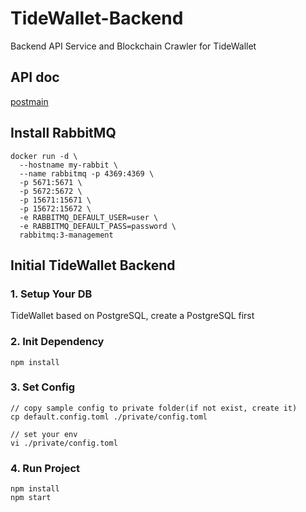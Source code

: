 # TideWallet-Backend
Backend API Service and Blockchain Crawler for TideWallet

## API doc

[postmain](https://github.com/BOLT-Protocol/TideWallet-Backend/blob/master/doc)


## Install RabbitMQ

```
docker run -d \
  --hostname my-rabbit \
  --name rabbitmq -p 4369:4369 \
  -p 5671:5671 \
  -p 5672:5672 \
  -p 15671:15671 \
  -p 15672:15672 \
  -e RABBITMQ_DEFAULT_USER=user \
  -e RABBITMQ_DEFAULT_PASS=password \
  rabbitmq:3-management
```

## Initial TideWallet Backend

### 1. Setup Your DB

TideWallet based on PostgreSQL, create a PostgreSQL first

### 2. Init Dependency

```shell
npm install
```

### 3. Set Config

```shell
// copy sample config to private folder(if not exist, create it)
cp default.config.toml ./private/config.toml

// set your env
vi ./private/config.toml
```

### 4. Run Project
```
npm install
npm start
```
